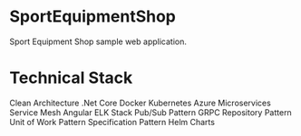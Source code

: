 # SportEquipmentShop
Sport Equipment Shop sample web application. 

# Technical Stack

Clean Architecture
.Net Core
Docker
Kubernetes
Azure
Microservices
Service Mesh
Angular
ELK Stack
Pub/Sub Pattern
GRPC
Repository Pattern
Unit of Work Pattern
Specification Pattern
Helm Charts
